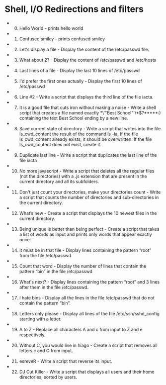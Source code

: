 # Shell, I/O Redirections and filters
- 0. Hello World - prints hello world
- 1. Confused smiley - prints confused smiley
- 2. Let's display a file - Display the content of the /etc/passwd file.
- 3. What about 2? - Display the content of /etc/passwd and /etc/hosts
- 4. Last lines of a file - Display the last 10 lines of /etc/passwd
- 5. I'd prefer the first ones actually - Display the first 10 lines of /etc/passwd
- 6. Line #2 - Write a script that displays the third line of the file iacta.
-  7. It is a good file that cuts iron without making a noise - Write a shell script that creates a file named exactly \*\\'"Best School"\'\\*$\?\*\*\*\*\*:) containing the text Best School ending by a new line.
-  8. Save current state of directory - Write a script that writes into the file ls_cwd_content the result of the command ls -la. If the file ls_cwd_content already exists, it should be overwritten. If the file ls_cwd_content does not exist, create it.
- 9. Duplicate last line - Write a script that duplicates the last line of the file iacta
-  10. No more javascript - Write a script that deletes all the regular files (not the directories) with a .js extension that are present in the current directory and all its subfolders.
-  11. Don't just count your directories, make your directories count - Write a script that counts the number of directories and sub-directories in the current directory.
-  12. What’s new - Create a script that displays the 10 newest files in the current directory.
-  13. Being unique is better than being perfect - Create a script that takes a list of words as input and prints only words that appear exactly once.
-  14. It must be in that file - Display lines containing the pattern “root” from the file /etc/passwd
-  15. Count that word - Display the number of lines that contain the pattern “bin” in the file /etc/passwd
-  16. What's next? - Display lines containing the pattern “root” and 3 lines after them in the file /etc/passwd.
-  17. I hate bins - Display all the lines in the file /etc/passwd that do not contain the pattern “bin”.
-  18. Letters only please - Display all lines of the file /etc/ssh/sshd_config starting with a letter.
-  19. A to Z - Replace all characters A and c from input to Z and e respectively.
-  20. Without C, you would live in hiago - Create a script that removes all letters c and C from input.
-  21. esreveR - Write a script that reverse its input.
-  22. DJ Cut Killer - Write a script that displays all users and their home directories, sorted by users.
